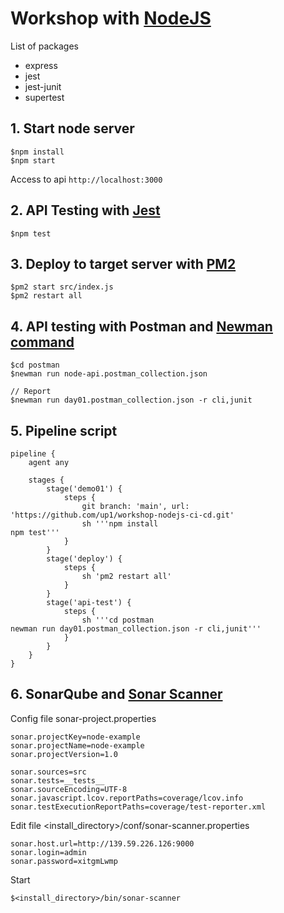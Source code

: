 # Workshop with [NodeJS](https://nodejs.org/en/)

List of packages
* express
* jest
* jest-junit
* supertest

## 1. Start node server
```
$npm install
$npm start
```

Access to api `http://localhost:3000`

## 2. API Testing with [Jest](https://jestjs.io/)
```
$npm test
```

## 3. Deploy to target server with [PM2](https://pm2.keymetrics.io/docs/usage/quick-start/)
```
$pm2 start src/index.js
$pm2 restart all
```

## 4. API testing with Postman and [Newman command](https://www.npmjs.com/package/newman)
```
$cd postman
$newman run node-api.postman_collection.json

// Report
$newman run day01.postman_collection.json -r cli,junit
```

## 5. Pipeline script
```
pipeline {
    agent any

    stages {
        stage('demo01') {
            steps {
                git branch: 'main', url: 'https://github.com/up1/workshop-nodejs-ci-cd.git'
                sh '''npm install
npm test'''
            }
        }
        stage('deploy') {
            steps {
                sh 'pm2 restart all'
            }
        }
        stage('api-test') {
            steps {
                sh '''cd postman
newman run day01.postman_collection.json -r cli,junit'''
            }
        }
    }
}

```

## 6. SonarQube and [Sonar Scanner](https://docs.sonarqube.org/latest/analysis/scan/sonarscanner/)

Config file sonar-project.properties
```
sonar.projectKey=node-example
sonar.projectName=node-example
sonar.projectVersion=1.0

sonar.sources=src
sonar.tests=__tests__
sonar.sourceEncoding=UTF-8
sonar.javascript.lcov.reportPaths=coverage/lcov.info
sonar.testExecutionReportPaths=coverage/test-reporter.xml
```

Edit file <install_directory>/conf/sonar-scanner.properties
```
sonar.host.url=http://139.59.226.126:9000
sonar.login=admin
sonar.password=xitgmLwmp
```

Start
```
$<install_directory>/bin/sonar-scanner
```